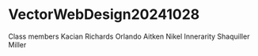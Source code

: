# VectorWebDesign20241028

Class members
Kacian Richards
Orlando Aitken
Nikel Innerarity
Shaquiller Miller
